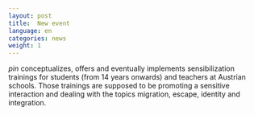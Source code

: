 ```yaml
---
layout: post
title:  New event
language: en
categories: news
weight: 1
---
```


*pin* conceptualizes, offers and eventually implements sensibilization trainings for students (from 14 years onwards) and teachers at Austrian schools.
Those trainings are supposed to be promoting a sensitive interaction and dealing with the topics migration, escape, identity and integration.
